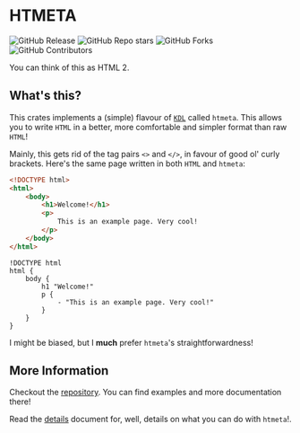 # HTMETA
![GitHub Release](https://img.shields.io/github/v/release/Diegovsky/htmeta)
![GitHub Repo stars](https://img.shields.io/github/stars/Diegovsky/htmeta)
![GitHub Forks](https://img.shields.io/github/forks/Diegovsky/htmeta)
![GitHub Contributors](https://img.shields.io/github/contributors/Diegovsky/htmeta)

You can think of this as HTML 2.

## What's this?
This crates implements a (simple) flavour of [`KDL`] called `htmeta`. This
allows you to write `HTML` in a better, more comfortable and simpler format than
raw `HTML`!

Mainly, this gets rid of the tag pairs `<>` and `</>`, in favour of good ol' curly brackets.
Here's the same page written in both `HTML` and `htmeta`: 

```html
<!DOCTYPE html>
<html>
    <body>
        <h1>Welcome!</h1>
        <p>
            This is an example page. Very cool!
        </p>
    </body>
</html>
```

```kdl
!DOCTYPE html
html {
    body {
        h1 "Welcome!"
        p {
            - "This is an example page. Very cool!"
        }
    }
}
```

I might be biased, but I **much** prefer `htmeta`'s straightforwardness!

## More Information
Checkout the [repository](https://github.com/Diegovsky/htmeta). You can find examples and more documentation there!

Read the [details](./DETAILS.md) document for, well, details on what you can do with `htmeta`!.

[`KDL`]: kdl.dev
